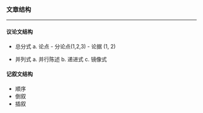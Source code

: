 ### 文章结构
---------------------------------------------------

#### 议论文结构
- 总分式
  a. 论点 - 分论点(1,2,3) - 论据 (1, 2) 

- 并列式
  a. 并行陈述
  b. 递进式
  c. 镜像式


#### 记叙文结构
- 顺序
- 倒叙
- 插叙